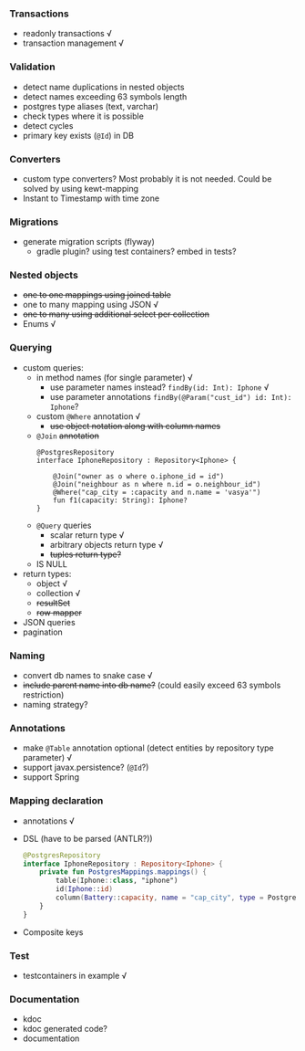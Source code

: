 ### Transactions
* readonly transactions √
* transaction management √

### Validation
* detect name duplications in nested objects
* detect names exceeding 63 symbols length 
* postgres type aliases (text, varchar)
* check types where it is possible
* detect cycles
* primary key exists (`@Id`) in DB

### Converters
* custom type converters? Most probably it is not needed. Could be solved by using kewt-mapping
* Instant to Timestamp with time zone

### Migrations
* generate migration scripts (flyway)
  * gradle plugin? using test containers? embed in tests?

### Nested objects
* ~~one to one mappings using joined table~~
* one to many mapping using JSON √
* ~~one to many using additional select per collection~~
* Enums √

### Querying
* custom queries:
    * in method names (for single parameter) √
        * use parameter names instead? `findBy(id: Int): Iphone`    √
        * use parameter annotations `findBy(@Param("cust_id") id: Int): Iphone`?
    * custom `@Where` annotation √
      * ~~use object notation along with column names~~
    * `@Join` ~~annotation~~
      ```koltin
      @PostgresRepository
      interface IphoneRepository : Repository<Iphone> {
        
          @Join("owner as o where o.iphone_id = id")
          @Join("neighbour as n where n.id = o.neighbour_id")
          @Where("cap_city = :capacity and n.name = 'vasya'")
          fun f1(capacity: String): Iphone?
      }
      ```
    * `@Query` queries
        * scalar return type √
        * arbitrary objects return type √
        * ~~tuples return type?~~
    * IS NULL
* return types:
    * object √
    * collection √
    * ~~resultSet~~
    * ~~row mapper~~
* JSON queries
* pagination

### Naming
* convert db names to snake case √
* ~~include parent name into db name?~~ (could easily exceed 63 symbols restriction)
* naming strategy?

### Annotations
* make `@Table` annotation optional (detect entities by repository type parameter) √
* support javax.persistence? (`@Id`?)
* support Spring

### Mapping declaration
* annotations √
* DSL (have to be parsed (ANTLR?))
    
    ```kotlin
    @PostgresRepository
    interface IphoneRepository : Repository<Iphone> {
        private fun PostgresMappings.mappings() {
            table(Iphone::class, "iphone")
            id(Iphone::id)
            column(Battery::capacity, name = "cap_city", type = PostgresType.TEXT)
        }
    }
    ``` 
* Composite keys

### Test
* testcontainers in example √

### Documentation
* kdoc 
* kdoc generated code?
* documentation
